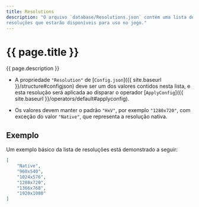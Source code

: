 ```yaml
---
title: Resolutions
description: "O arquivo `database/Resolutions.json` contém uma lista de
resoluções que estarão disponíveis para uso no jogo."
---
```


# {{ page.title }}

{{ page.description }}

- A propriedade `"Resolution"` de [`Config.json`]({{ site.baseurl }}/structure#configjson)
deve ser um dos valores contidos nesta lista, e esta resolução será aplicada ao disparar
o operador [`ApplyConfig`]({{ site.baseurl }}/operators/default#applyconfig).

- Os valores devem manter o padrão `"HxV"`, por exemplo `"1280x720"`, com exceção do
valor `"Native"`, que representa a resolução nativa.

## Exemplo
Um exemplo básico da lista de resoluções está demonstrado a seguir:

```json
[
    "Native",
    "960x540",
    "1024x576",
    "1280x720",
    "1366x768",
    "1920x1080"
]
```
